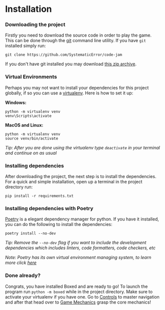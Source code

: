 # Installation

### Downloading the project

Firstly you need to download the source code in order to play the game. This can be done through the [git](https://git-scm.com/) command line utility. If you have `git` installed simply run:

```
git clone https://github.com/SystematicError/code-jam
```

If you don't have git installed you may download [this zip archive](https://github.com/SystematicError/code-jam/archive/refs/heads/master.zip).

### Virtual Environments

Perhaps you may not want to install your dependencies for this project globally, if so you can use a [virtualenv](https://virtualenv.pypa.io/en/latest/). Here is how to set it up:

**Windows:**
```
python -m virtualenv venv
venv\Scripts\activate
```

**MacOS and Linux:**
```
python -m virtualenv venv
source venv/bin/activate
```

_Tip: After you are done using the virtualenv type `deactivate` in your terminal and continue on as usual_

### Installing dependencies

After downloading the project, the next step is to install the dependencies. For a quick and simple installation, open up a terminal in the project directory run:

```
pip install -r requirements.txt
```

### Installing dependencies with Poetry

[Poetry](https://python-poetry.org/) is a elegant dependency manager for python. If you have it installed, you can do the following to install the dependencies:

```
poetry install --no-dev
```

_Tip: Remove the `--no-dev` flag if you want to include the development dependencies which includes linters, code formatters, code checkers, etc_

_Note: Poetry has its own virtual environment managing system, to learn more click [here](https://python-poetry.org/docs/managing-environments/)_

### Done already?

Congrats, you have installed Boxed and are ready to go! To launch the program run `python -m boxed` while in the project directory. Make sure to activate your virtualenv if you have one. Go to [Controls](https://github.com/SystematicError/code-jam/tree/master/CONTROLS.md) to master navigation and after that head over to [Game Mechanics](https://github.com/SystematicError/code-jam/tree/master/GAMEPLAY.md) grasp the core mechanics!
